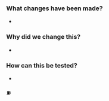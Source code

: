 ### What changes have been made?
-
### Why did we change this?
-
### How can this be tested?
-

:fuelpump:
